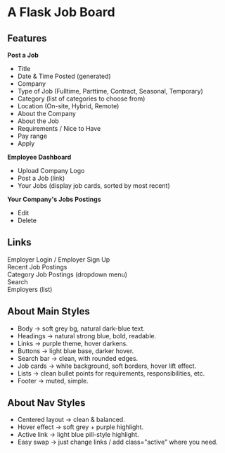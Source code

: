 # A Flask Job Board

## Features
**Post a Job**
- Title
- Date & Time Posted (generated)
- Company
- Type of Job (Fulltime, Parttime, Contract, Seasonal, Temporary)
- Category (list of categories to choose from)
- Location (On-site, Hybrid, Remote)
- About the Company
- About the Job
- Requirements / Nice to Have
- Pay range
- Apply

**Employee Dashboard**
- Upload Company Logo
- Post a Job (link)
- Your Jobs (display job cards, sorted by most recent)

**Your Company's Jobs Postings**
- Edit
- Delete

## Links
Employer Login / Employer Sign Up  
Recent Job Postings  
Category Job Postings (dropdown menu)  
Search  
Employers (list)

## About Main Styles
- Body → soft grey bg, natural dark-blue text.
- Headings → natural strong blue, bold, readable.
- Links → purple theme, hover darkens.
- Buttons → light blue base, darker hover.
- Search bar → clean, with rounded edges.
- Job cards → white background, soft borders, hover lift effect.
- Lists → clean bullet points for requirements, responsibilities, etc.
- Footer → muted, simple.

## About Nav Styles
- Centered layout → clean & balanced.
- Hover effect → soft grey + purple highlight.
- Active link → light blue pill-style highlight.
- Easy swap → just change links / add class="active" where you need.